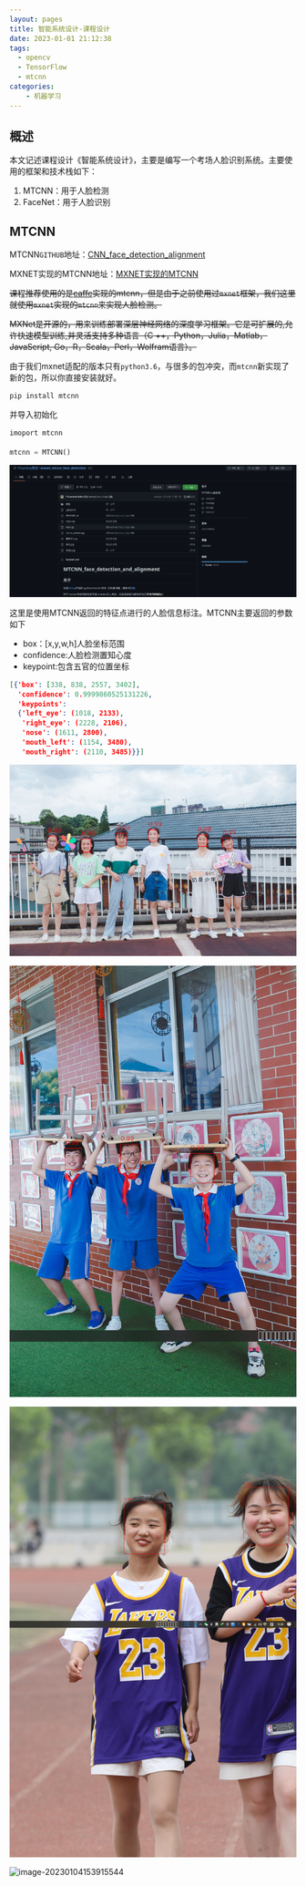 ```yaml
---
layout: pages
title: 智能系统设计-课程设计
date: 2023-01-01 21:12:38
tags:
  - opencv
  - TensorFlow
  - mtcnn
categories:
	- 机器学习
---
```


## 概述

本文记述课程设计《智能系统设计》，主要是编写一个考场人脸识别系统。主要使用的框架和技术栈如下：

1. MTCNN：用于人脸检测
2. FaceNet：用于人脸识别

## MTCNN

MTCNN`GITHUB`地址：[CNN_face_detection_alignment](https://github.com/kpzhang93/MTCNN_face_detection_alignment)

MXNET实现的MTCNN地址：[MXNET实现的MTCNN](https://github.com/YYuanAnyVision/mxnet_mtcnn_face_detection)

~~课程推荐使用的是[caffe](https://github.com/happynear/MTCNN_face_detection_alignment)实现的mtcnn，但是由于之前使用过`mxnet`框架，我们这里就使用`mxnet`实现的`mtcnn`来实现人脸检测。~~

~~MXNet是开源的，用来训练部署深层神经网络的深度学习框架。它是可扩展的,允许快速模型训练,并灵活支持多种语言（C ++，Python，Julia，Matlab，JavaScript, Go，R，Scala，Perl，Wolfram语言）。~~

由于我们mxnet适配的版本只有`python3.6`，与很多的包冲突，而`mtcnn`新实现了新的包，所以你直接安装就好。

```bash
pip install mtcnn
```

并导入初始化

```python
imoport mtcnn

mtcnn = MTCNN()
```



![MXNET实现的MTCNN](https://raw.githubusercontent.com/tanzicai/OSS_IMG/main/imgimage-20230101213500708.png)



这里是使用MTCNN返回的特征点进行的人脸信息标注。MTCNN主要返回的参数如下

+ box：[x,y,w,h]人脸坐标范围
+ confidence:人脸检测置知心度
+ keypoint:包含五官的位置坐标

```json
[{'box': [338, 838, 2557, 3402],
  'confidence': 0.9999860525131226,
  'keypoints': 
  {'left_eye': (1018, 2133),
   'right_eye': (2228, 2106),
   'nose': (1611, 2800),
   'mouth_left': (1154, 3480),
   'mouth_right': (2110, 3485)}}]
```





![image-20230104153617593](https://raw.githubusercontent.com/tanzicai/OSS_IMG/main/image-20230104153617593.png)

![image-20230104153746401](https://raw.githubusercontent.com/tanzicai/OSS_IMG/main/image-20230104153746401.png)

![image-20230104153841048](https://raw.githubusercontent.com/tanzicai/OSS_IMG/main/image-20230104153841048.png)

![image-20230104153915544](/Users/tanzicai/Documents/image-20230104153915544.png)
